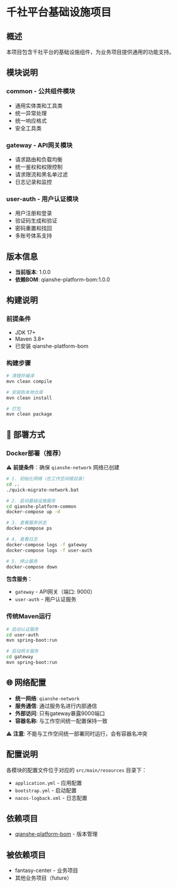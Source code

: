 # 千社平台基础设施项目

## 概述
本项目包含千社平台的基础设施组件，为业务项目提供通用的功能支持。

## 模块说明

### common - 公共组件模块
- 通用实体类和工具类
- 统一异常处理
- 统一响应格式
- 安全工具类

### gateway - API网关模块
- 请求路由和负载均衡
- 统一鉴权和权限控制
- 请求限流和黑名单过滤
- 日志记录和监控

### user-auth - 用户认证模块
- 用户注册和登录
- 验证码生成和验证
- 密码重置和找回
- 多账号体系支持

## 版本信息
- **当前版本**: 1.0.0
- **依赖BOM**: qianshe-platform-bom:1.0.0

## 构建说明

### 前提条件
- JDK 17+
- Maven 3.8+
- 已安装 qianshe-platform-bom

### 构建步骤
```bash
# 清理并编译
mvn clean compile

# 安装到本地仓库
mvn clean install

# 打包
mvn clean package
```

## 🚀 部署方式

### Docker部署（推荐）

⚠️ **前提条件**：确保 `qianshe-network` 网络已创建
```bash
# 1. 初始化网络（在工作空间根目录）
cd ..
./quick-migrate-network.bat

# 2. 启动基础设施服务
cd qianshe-platform-common
docker-compose up -d

# 3. 查看服务状态
docker-compose ps

# 4. 查看日志
docker-compose logs -f gateway
docker-compose logs -f user-auth

# 5. 停止服务
docker-compose down
```

**包含服务**：
- `gateway` - API网关（端口: 9000）
- `user-auth` - 用户认证服务

### 传统Maven运行
```bash
# 启动认证服务
cd user-auth
mvn spring-boot:run

# 启动网关服务
cd gateway
mvn spring-boot:run
```

## 🌐 网络配置

- **统一网络**: `qianshe-network`
- **服务通信**: 通过服务名进行内部通信
- **外部访问**: 只有gateway暴露9000端口
- **容器名称**: 与工作空间统一配置保持一致

⚠️ **注意**: 不能与工作空间统一部署同时运行，会有容器名冲突

## 配置说明
各模块的配置文件位于对应的 `src/main/resources` 目录下：
- `application.yml` - 应用配置
- `bootstrap.yml` - 启动配置
- `nacos-logback.xml` - 日志配置

## 依赖项目
- [qianshe-platform-bom](../qianshe-platform-bom) - 版本管理

## 被依赖项目
- fantasy-center - 业务项目
- 其他业务项目（future）